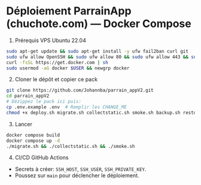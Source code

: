 # Déploiement ParrainApp (chuchote.com) — Docker Compose

1) Prérequis VPS Ubuntu 22.04
```bash
sudo apt-get update && sudo apt-get install -y ufw fail2ban curl git
sudo ufw allow OpenSSH && sudo ufw allow 80 && sudo ufw allow 443 && sudo ufw enable
curl -fsSL https://get.docker.com | sh
sudo usermod -aG docker $USER && newgrp docker
```

2) Cloner le dépôt et copier ce pack
```bash
git clone https://github.com/Johannba/parrain_appV2.git
cd parrain_appV2
# Dézippez le pack ici puis:
cp .env.example .env  # Remplir les CHANGE_ME
chmod +x deploy.sh migrate.sh collectstatic.sh smoke.sh backup.sh restore.sh
```

3) Lancer
```bash
docker compose build
docker compose up -d
./migrate.sh && ./collectstatic.sh && ./smoke.sh
```

4) CI/CD GitHub Actions
- Secrets à créer: `SSH_HOST`, `SSH_USER`, `SSH_PRIVATE_KEY`.
- Poussez sur `main` pour déclencher le déploiement.
